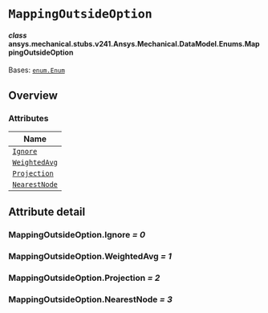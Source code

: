 # `MappingOutsideOption`

<a id="ansys.mechanical.stubs.v241.Ansys.Mechanical.DataModel.Enums.MappingOutsideOption"></a>

#### *class* ansys.mechanical.stubs.v241.Ansys.Mechanical.DataModel.Enums.MappingOutsideOption

Bases: [`enum.Enum`](https://docs.python.org/3/library/enum.html#enum.Enum)

<!-- !! processed by numpydoc !! -->

<a id="overview"></a>

## Overview

### Attributes

| Name |
| ---------------------------------------------------- |
| [`Ignore`](#MappingOutsideOption.Ignore) |
| [`WeightedAvg`](#MappingOutsideOption.WeightedAvg) |
| [`Projection`](#MappingOutsideOption.Projection) |
| [`NearestNode`](#MappingOutsideOption.NearestNode) |

<a id="attribute-detail"></a>

## Attribute detail

<a id="MappingOutsideOption.Ignore"></a>

### MappingOutsideOption.Ignore *= 0*

<a id="MappingOutsideOption.WeightedAvg"></a>

### MappingOutsideOption.WeightedAvg *= 1*

<a id="MappingOutsideOption.Projection"></a>

### MappingOutsideOption.Projection *= 2*

<a id="MappingOutsideOption.NearestNode"></a>

### MappingOutsideOption.NearestNode *= 3*


